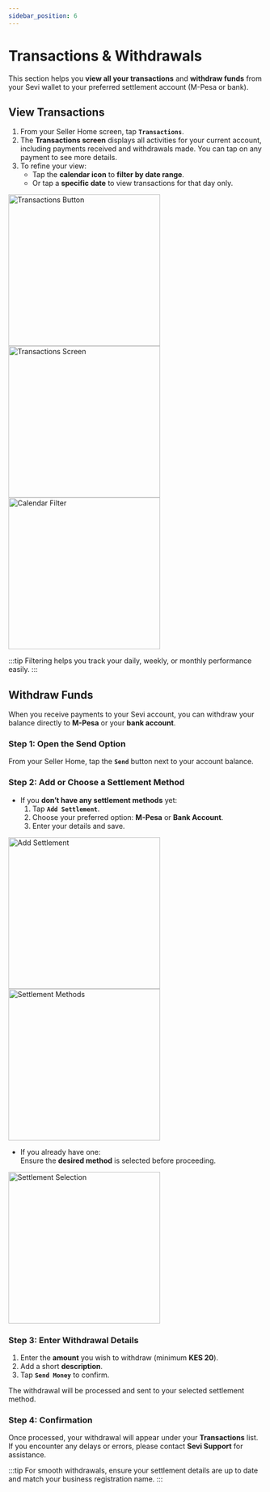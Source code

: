 ```yaml
---
sidebar_position: 6
---
```


# Transactions & Withdrawals

This section helps you **view all your transactions** and **withdraw funds** from your Sevi wallet to your preferred settlement account (M-Pesa or bank).  


## View Transactions

1. From your Seller Home screen, tap **`Transactions`**.  
2. The **Transactions screen** displays all activities for your current account, including payments received and withdrawals made. You can tap on any payment to see more details. 
3. To refine your view:  
   - Tap the **calendar icon** to **filter by date range**.  
   - Or tap a **specific date** to view transactions for that day only.  

<img src="/seller/014.png" alt="Transactions Button" width="300"/>  
<img src="/seller/012.png" alt="Transactions Screen" width="300"/>  
<img src="/seller/013.png" alt="Calendar Filter" width="300"/>  

:::tip
Filtering helps you track your daily, weekly, or monthly performance easily.
:::


## Withdraw Funds

When you receive payments to your Sevi account, you can withdraw your balance directly to **M-Pesa** or your **bank account**.

### Step 1: Open the Send Option
From your Seller Home, tap the **`Send`** button next to your account balance.  


### Step 2: Add or Choose a Settlement Method

- If you **don’t have any settlement methods** yet:  
  1. Tap **`Add Settlement`**.  
  2. Choose your preferred option: **M-Pesa** or **Bank Account**.  
  3. Enter your details and save.  

<img src="/seller/add-settlement.png" alt="Add Settlement" width="300"/>  
<img src="/seller/settlement-methods.png" alt="Settlement Methods" width="300"/>

- If you already have one:  
  Ensure the **desired method** is selected before proceeding.  

<img src="/seller/settlement-selection.png" alt="Settlement Selection" width="300"/>


### Step 3: Enter Withdrawal Details

1. Enter the **amount** you wish to withdraw (minimum **KES 20**).  
2. Add a short **description**.  
3. Tap **`Send Money`** to confirm.  

The withdrawal will be processed and sent to your selected settlement method.  


### Step 4: Confirmation

Once processed, your withdrawal will appear under your **Transactions** list.  
If you encounter any delays or errors, please contact **Sevi Support** for assistance.


:::tip
For smooth withdrawals, ensure your settlement details are up to date and match your business registration name.
:::
